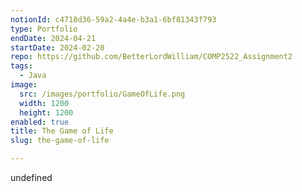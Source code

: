 ```yaml
---
notionId: c4718d36-59a2-4a4e-b3a1-6bf81343f793
type: Portfolio
endDate: 2024-04-21
startDate: 2024-02-20
repo: https://github.com/BetterLordWilliam/COMP2522_Assignment2
tags:
  - Java
image:
  src: /images/portfolio/GameOfLife.png
  width: 1200
  height: 1200
enabled: true
title: The Game of Life
slug: the-game-of-life

---
```

undefined